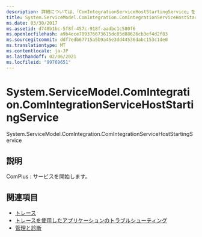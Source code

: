 ```yaml
---
description: 詳細については、「ComIntegrationServiceHostStartingService」を参照してください。
title: System.ServiceModel.ComIntegration.ComIntegrationServiceHostStartingService
ms.date: 03/30/2017
ms.assetid: d748b1bc-5f8f-457c-918f-aadbc1c580f6
ms.openlocfilehash: a9b4ece789376673615dc85d88626cb3ef4d2f83
ms.sourcegitcommit: ddf7edb67715a5b9a45e3dd44536dabc153c1de0
ms.translationtype: MT
ms.contentlocale: ja-JP
ms.lasthandoff: 02/06/2021
ms.locfileid: "99769651"
---
```

# <a name="systemservicemodelcomintegrationcomintegrationservicehoststartingservice"></a>System.ServiceModel.ComIntegration.ComIntegrationServiceHostStartingService

System.ServiceModel.ComIntegration.ComIntegrationServiceHostStartingService  
  
## <a name="description"></a>説明  

 ComPlus : サービスを開始します。  
  
## <a name="see-also"></a>関連項目

- [トレース](index.md)
- [トレースを使用したアプリケーションのトラブルシューティング](using-tracing-to-troubleshoot-your-application.md)
- [管理と診断](../index.md)
